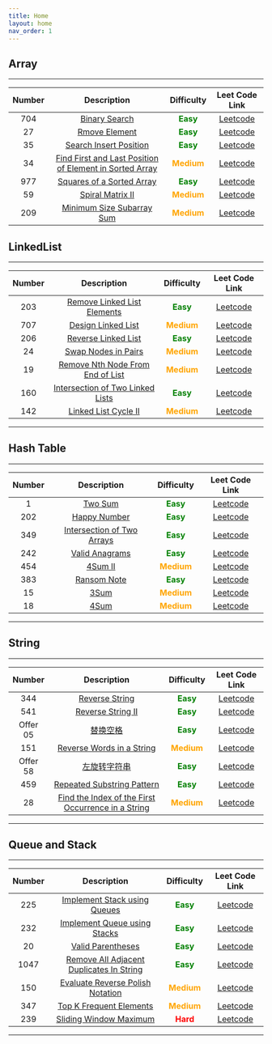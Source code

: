 ```yaml
---
title: Home
layout: home
nav_order: 1
---
```


## **Array**

---

| Number |                                        Description                                        |                  Difficulty                  |                                           Leet Code Link                                           |
| :----: | :---------------------------------------------------------------------------------------: | :------------------------------------------: | :------------------------------------------------------------------------------------------------: |
|  704   |                     [Binary Search](./doc/Array/2023-04-05-704.html)                      |  **<span style="color:green">Easy</span>**   |                      [Leetcode](https://leetcode.com/problems/binary-search/)                      |
|   27   |                      [Rmove Element](./doc/Array/2023-04-05-27.html)                      |  **<span style="color:green">Easy</span>**   |                     [Leetcode](https://leetcode.com/problems/remove-element/)                      |
|   35   |                 [Search Insert Position](./doc/Array/2023-04-05-35.html)                  |  **<span style="color:green">Easy</span>**   |                 [Leetcode](https://leetcode.com/problems/search-insert-position/)                  |
|   34   | [Find First and Last Position of Element in Sorted Array](./doc/Array/2023-04-05-34.html) | **<span style="color:orange">Medium</span>** | [Leetcode](https://leetcode.com/problems/find-first-and-last-position-of-element-in-sorted-array/) |
|  977   |               [Squares of a Sorted Array](./doc/Array/2023-04-06-977.html)                |  **<span style="color:green">Easy</span>**   |                [Leetcode](https://leetcode.com/problems/squares-of-a-sorted-array/)                |
|   59   |                    [Spiral Matrix II](./doc/Array/2023-04-06-59.html)                     | **<span style="color:orange">Medium</span>** |                    [Leetcode](https://leetcode.com/problems/spiral-matrix-ii/)                     |
|  209   |               [Minimum Size Subarray Sum](./doc/Array/2023-04-06-209.html)                | **<span style="color:orange">Medium</span>** |                [Leetcode](https://leetcode.com/problems/minimum-size-subarray-sum/)                |

## **LinkedList**

---

| Number |                               Description                                |                  Difficulty                  |                               Leet Code Link                                |
| :----: | :----------------------------------------------------------------------: | :------------------------------------------: | :-------------------------------------------------------------------------: |
|  203   |   [Remove Linked List Elements](./doc/LinkedList/2023-04-07-203.html)    |  **<span style="color:green">Easy</span>**   |   [Leetcode](https://leetcode.com/problems/remove-linked-list-elements/)    |
|  707   |        [Design Linked List](./doc/LinkedList/2023-04-07-707.html)        | **<span style="color:orange">Medium</span>** |        [Leetcode](https://leetcode.com/problems/design-linked-list/)        |
|  206   |       [Reverse Linked List](./doc/LinkedList/2023-04-07-206.html)        |  **<span style="color:green">Easy</span>**   |       [Leetcode](https://leetcode.com/problems/reverse-linked-list/)        |
|   24   |        [Swap Nodes in Pairs](./doc/LinkedList/2023-04-07-24.html)        | **<span style="color:orange">Medium</span>** |       [Leetcode](https://leetcode.com/problems/swap-nodes-in-pairs/)        |
|   19   | [Remove Nth Node From End of List](./doc/LinkedList/2023-04-07-19.html)  | **<span style="color:orange">Medium</span>** | [Leetcode](https://leetcode.com/problems/remove-nth-node-from-end-of-list/) |
|  160   | [Intersection of Two Linked Lists](./doc/LinkedList/2023-04-07-160.html) |  **<span style="color:green">Easy</span>**   | [Leetcode](https://leetcode.com/problems/intersection-of-two-linked-lists/) |
|  142   |       [Linked List Cycle II](./doc/LinkedList/2023-04-07-142.html)       | **<span style="color:orange">Medium</span>** |       [Leetcode](https://leetcode.com/problems/linked-list-cycle-ii/)       |

---

## **Hash Table**

---

| Number |                            Description                            |                  Difficulty                  |                            Leet Code Link                             |
| :----: | :---------------------------------------------------------------: | :------------------------------------------: | :-------------------------------------------------------------------: |
|   1    |           [Two Sum](./doc/HashTable/2023-04-10-1.html)            |  **<span style="color:green">Easy</span>**   |          [Leetcode](https://leetcode.com/problems/two-sum/)           |
|  202   |        [Happy Number](./doc/HashTable/2023-04-10-202.html)        |  **<span style="color:green">Easy</span>**   |        [Leetcode](https://leetcode.com/problems/happy-number/)        |
|  349   | [Intersection of Two Arrays](./doc/HashTable/2023-04-10-349.html) |  **<span style="color:green">Easy</span>**   | [Leetcode](https://leetcode.com/problems/intersection-of-two-arrays/) |
|  242   |      [ Valid Anagrams](./doc/HashTable/2023-04-10-242.html)       |  **<span style="color:green">Easy</span>**   |       [Leetcode](https://leetcode.com/problems/valid-anagram/)        |
|  454   |                [4Sum II](./doc/HashTable/454.html)                | **<span style="color:orange">Medium</span>** |           [Leetcode](https://leetcode.cn/problems/4sum-ii/)           |
|  383   |              [Ransom Note](./doc/HashTable/383.html)              |  **<span style="color:green">Easy</span>**   |         [Leetcode](https://leetcode.cn/problems/ransom-note/)         |
|   15   |                  [3Sum](./doc/HashTable/15.html)                  | **<span style="color:orange">Medium</span>** |            [Leetcode](https://leetcode.cn/problems/3sum/)             |
|   18   |                  [4Sum](./doc/HashTable/18.html)                  | **<span style="color:orange">Medium</span>** |            [Leetcode](https://leetcode.cn/problems/4sum/)             |

---

## **String**

---

|  Number  |                                Description                                 |                  Difficulty                  |                                        Leet Code Link                                        |
| :------: | :------------------------------------------------------------------------: | :------------------------------------------: | :------------------------------------------------------------------------------------------: |
|   344    |                  [Reverse String](./doc/String/344.html)                   |  **<span style="color:green">Easy</span>**   |                   [Leetcode](https://leetcode.cn/problems/reverse-string/)                   |
|   541    |                 [Reverse String II](./doc/String/541.html)                 |  **<span style="color:green">Easy</span>**   |                 [Leetcode](https://leetcode.cn/problems/reverse-string-ii/)                  |
| Offer 05 |                   [替换空格](./doc/String/offer05.html)                    |  **<span style="color:green">Easy</span>**   |                [Leetcode](https://leetcode.cn/problems/ti-huan-kong-ge-lcof/)                |
|   151    |            [ Reverse Words in a String](./doc/String/151.html)             | **<span style="color:orange">Medium</span>** |             [Leetcode](https://leetcode.cn/problems/reverse-words-in-a-string/)              |
| Offer 58 |                 [左旋转字符串](./doc/String/offer58.html)                  |  **<span style="color:green">Easy</span>**   |          [Leetcode](https://leetcode.cn/problems/zuo-xuan-zhuan-zi-fu-chuan-lcof/)           |
|   459    |            [Repeated Substring Pattern](./doc/String/459.html)             |  **<span style="color:green">Easy</span>**   |             [Leetcode](https://leetcode.cn/problems/repeated-substring-pattern/)             |
|    28    | [Find the Index of the First Occurrence in a String](./doc/String/28.html) | **<span style="color:orange">Medium</span>** | [Leetcode](https://leetcode.cn/problems/find-the-index-of-the-first-occurrence-in-a-string/) |

---

## **Queue and Stack**

---

| Number |                               Description                               |                  Difficulty                  |                                   Leet Code Link                                   |
| :----: | :---------------------------------------------------------------------: | :------------------------------------------: | :--------------------------------------------------------------------------------: |
|  225   |       [Implement Stack using Queues](./doc/Queue&Stack/225.html)        |  **<span style="color:green">Easy</span>**   |       [Leetcode](https://leetcode.cn/problems/implement-stack-using-queues/)       |
|  232   |       [Implement Queue using Stacks](./doc/Queue&Stack/232.html)        |  **<span style="color:green">Easy</span>**   |       [Leetcode](https://leetcode.cn/problems/implement-queue-using-stacks/)       |
|   20   |             [Valid Parentheses](./doc/Queue&Stack/20.html)              |  **<span style="color:green">Easy</span>**   |            [Leetcode](https://leetcode.cn/problems/valid-parentheses/)             |
|  1047  | [Remove All Adjacent Duplicates In String](./doc/Queue&Stack/1047.html) |  **<span style="color:green">Easy</span>**   | [Leetcode](https://leetcode.cn/problems/remove-all-adjacent-duplicates-in-string/) |
|  150   |     [Evaluate Reverse Polish Notation](./doc/Queue&Stack/150.html)      | **<span style="color:orange">Medium</span>** |     [Leetcode](https://leetcode.cn/problems/evaluate-reverse-polish-notation/)     |
|  347   |          [Top K Frequent Elements](./doc/Queue&Stack/347.html)          | **<span style="color:orange">Medium</span>** |         [Leetcode](https://leetcode.cn/problems/top-k-frequent-elements/)          |
|  239   |          [Sliding Window Maximum](./doc/Queue&Stack/239.html)           |   **<span style="color:red">Hard</span>**    |          [Leetcode](https://leetcode.cn/problems/sliding-window-maximum/)          |

---

<!--
| Number |     Description     |                  Difficulty                  | Leet Code Link |
| :----: | :-----------------: | :------------------------------------------: | :------------: | --- | --- | ------------------- | -------------------------------------------- | ------------- |
|   X    | [X](./doc/X/X.html) | **<span style="color:orange">Medium</span>** | [Leetcode](X)  |
|   X    | [X](./doc/X/X.html) |  **<span style="color:green">Easy</span>**   | [Leetcode](X)  |     | X   | [X](./doc/X/X.html) | **<span style="color:orange">Medium</span>** | [Leetcode](X) |
|   X    | [X](./doc/X/X.html) |  **<span style="color:green">Easy</span>**   | [Leetcode](X)  |     | X   | [X](./doc/X/X.html) | **<span style="color:orange">Medium</span>** | [Leetcode](X) |
|   X    | [X](./doc/X/X.html) | **<span style="color:orange">Medium</span>** | [Leetcode](X)  |
-->
